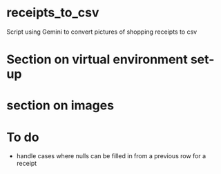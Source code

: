 # receipts_to_csv
Script using Gemini to convert pictures of shopping receipts to csv

# Section on virtual environment set-up 

# section on images 

# To do 
- handle cases where nulls can be filled in from a previous row for a receipt
